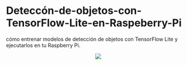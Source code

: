 # Deteccón-de-objetos-con-TensorFlow-Lite-en-Raspeberry-Pi

cómo entrenar modelos de detección de objetos con TensorFlow Lite y ejecutarlos en tu Raspberry Pi.
<p align="center">
   <img src="doc/BSR_demo.gif">
</p>
